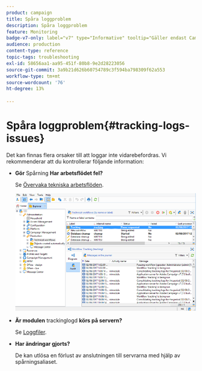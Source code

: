 ```yaml
---
product: campaign
title: Spåra loggproblem
description: Spåra loggproblem
feature: Monitoring
badge-v7-only: label="v7" type="Informative" tooltip="Gäller endast Campaign Classic v7"
audience: production
content-type: reference
topic-tags: troubleshooting
exl-id: 58656aa1-aa95-451f-80b8-9e2d28223056
source-git-commit: 3a9b21d626b60754789c3f594ba798309f62a553
workflow-type: tm+mt
source-wordcount: '76'
ht-degree: 13%

---
```


# Spåra loggproblem{#tracking-logs-issues}



Det kan finnas flera orsaker till att loggar inte vidarebefordras. Vi rekommenderar att du kontrollerar följande information:

* **Gör** Spårning **Har arbetsflödet fel?**

  Se [Övervaka tekniska arbetsflöden](../../workflow/using/monitoring-technical-workflows.md).

  ![](assets/tracking_scheduled_task.png)

* **Är modulen** trackinglogd **körs på servern?**

  Se [Loggfiler](../../production/using/log-files.md).

* **Har ändringar gjorts?**

  De kan utlösa en förlust av anslutningen till servrarna med hjälp av spårningsaliaset.
